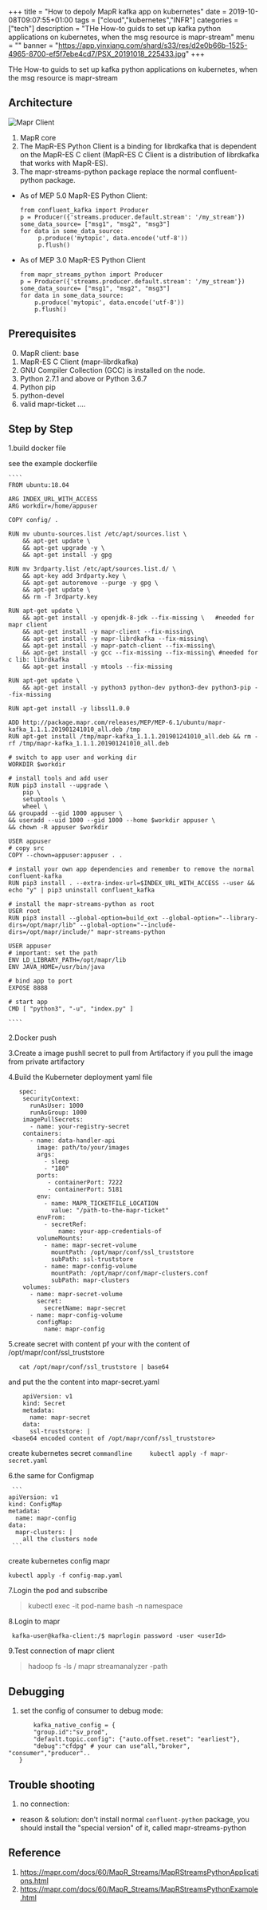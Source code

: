 +++
title =  "How to depoly MapR kafka app on kubernetes"
date =  2019-10-08T09:07:55+01:00
tags = ["cloud","kubernetes","INFR"]
categories = ["tech"]
description = "THe How-to guids to set up kafka python applications on kubernetes, when the msg resource is mapr-stream"
menu = ""
banner = "https://app.yinxiang.com/shard/s33/res/d2e0b66b-1525-4965-8700-ef5f7ebe4cd7/PSX_20191018_225433.jpg"
+++

THe How-to guids to set up kafka python applications on kubernetes, when the msg resource is mapr-stream

## Architecture
![Mapr Client](https://app.yinxiang.com/shard/s33/res/c437573e-54e5-46ea-af27-81dfc619d381/Screenshot%20from%202019-10-15%2015-12-59.png)
1. MapR core
2. The MapR-ES Python Client is a binding for librdkafka that is dependent on the MapR-ES C client (MapR-ES C Client is a distribution of librdkafka that works with MapR-ES).
3. The mapr-streams-python package replace the normal confluent-python package. 
    
 - As of MEP 5.0 MapR-ES Python Client: 
    ```
    from confluent_kafka import Producer
    p = Producer({'streams.producer.default.stream': '/my_stream'})
    some_data_source= ["msg1", "msg2", "msg3"]
    for data in some_data_source:
         p.produce('mytopic', data.encode('utf-8'))
         p.flush()
    ```
    
 - As of MEP 3.0 MapR-ES Python Client
    ```
    from mapr_streams_python import Producer
    p = Producer({'streams.producer.default.stream': '/my_stream'})
    some_data_source= ["msg1", "msg2", "msg3"]
    for data in some_data_source:
        p.produce('mytopic', data.encode('utf-8'))
        p.flush()
    ```
## Prerequisites

0. MapR client: base
1. MapR-ES C Client (mapr-librdkafka)
2. GNU Compiler Collection (GCC) is installed on the node.
3. Python 2.7.1 and above or Python 3.6.7
4. Python pip
5. python-devel 
6. valid mapr-ticket
....

## Step by Step

1.build docker file 

see the example dockerfile

	````
	FROM ubuntu:18.04

	ARG INDEX_URL_WITH_ACCESS
	ARG workdir=/home/appuser

	COPY config/ .

	RUN mv ubuntu-sources.list /etc/apt/sources.list \
	    && apt-get update \
	    && apt-get upgrade -y \
	    && apt-get install -y gpg

	RUN mv 3rdparty.list /etc/apt/sources.list.d/ \
	    && apt-key add 3rdparty.key \
	    && apt-get autoremove --purge -y gpg \
	    && apt-get update \
	    && rm -f 3rdparty.key

	RUN apt-get update \
	    && apt-get install -y openjdk-8-jdk --fix-missing \   #needed for mapr client
	    && apt-get install -y mapr-client --fix-missing\
	    && apt-get install -y mapr-librdkafka --fix-missing\
	    && apt-get install -y mapr-patch-client --fix-missing\
	    && apt-get install -y gcc --fix-missing --fix-missing\ #needed for c lib: librdkafka
	    && apt-get install -y mtools --fix-missing

	RUN apt-get update \
	    && apt-get install -y python3 python-dev python3-dev python3-pip --fix-missing

	RUN apt-get install -y libssl1.0.0

	ADD http://package.mapr.com/releases/MEP/MEP-6.1/ubuntu/mapr-kafka_1.1.1.201901241010_all.deb /tmp
	RUN apt-get install /tmp/mapr-kafka_1.1.1.201901241010_all.deb && rm -rf /tmp/mapr-kafka_1.1.1.201901241010_all.deb

	# switch to app user and working dir
	WORKDIR $workdir

	# install tools and add user
	RUN pip3 install --upgrade \
	    pip \
	    setuptools \
	    wheel \
	&& groupadd --gid 1000 appuser \
	&& useradd --uid 1000 --gid 1000 --home $workdir appuser \
	&& chown -R appuser $workdir

	USER appuser
	# copy src
	COPY --chown=appuser:appuser . .

	# install your own app dependencies and remember to remove the normal confluent-kafka
	RUN pip3 install . --extra-index-url=$INDEX_URL_WITH_ACCESS --user && echo "y" | pip3 uninstall confluent_kafka

	# install the mapr-streams-python as root
	USER root
	RUN pip3 install --global-option=build_ext --global-option="--library-dirs=/opt/mapr/lib" --global-option="--include-dirs=/opt/mapr/include/" mapr-streams-python

	USER appuser
	# important: set the path
	ENV LD_LIBRARY_PATH=/opt/mapr/lib
	ENV JAVA_HOME=/usr/bin/java

	# bind app to port
	EXPOSE 8888

	# start app
	CMD [ "python3", "-u", "index.py" ]

	````

2.Docker push

3.Create a image pushll secret to pull from Artifactory
    if you pull the image from private artifactory

4.Build the Kuberneter deployment yaml file
  
  ```
     spec:
      securityContext:
        runAsUser: 1000
        runAsGroup: 1000
      imagePullSecrets:
        - name: your-registry-secret
      containers:
        - name: data-handler-api
          image: path/to/your/images
          args:
            - sleep
            - "180"
          ports:
             - containerPort: 7222
             - containerPort: 5181
          env:
            - name: MAPR_TICKETFILE_LOCATION
              value: "/path-to-the-mapr-ticket"
          envFrom:
            - secretRef:
                name: your-app-credentials-of
          volumeMounts:
            - name: mapr-secret-volume
              mountPath: /opt/mapr/conf/ssl_truststore
              subPath: ssl-truststore
            - name: mapr-config-volume
              mountPath: /opt/mapr/conf/mapr-clusters.conf
              subPath: mapr-clusters
      volumes:
        - name: mapr-secret-volume
          secret:
            secretName: mapr-secret
        - name: mapr-config-volume
          configMap:
            name: mapr-config
  ```
5.create secret with content pf your with the content of /opt/mapr/conf/ssl_truststore

 ```commandline    
    cat /opt/mapr/conf/ssl_truststore | base64
  ```
and put the the content into mapr-secret.yaml

        apiVersion: v1
        kind: Secret
        metadata:
          name: mapr-secret
        data:
          ssl-truststore: |
     <base64 encoded content of /opt/mapr/conf/ssl_truststore>

create kubernetes secret
    ```commandline    
    	kubectl apply -f mapr-secret.yaml
    ```

 6.the same for Configmap
 
	 ```
	apiVersion: v1
	kind: ConfigMap
	metadata:
	  name: mapr-config
	data:
	  mapr-clusters: |
	    all the clusters node
	 ```
create kubernetes config mapr
  ```commandline    
 kubectl apply -f config-map.yaml
  ```

7.Login the pod and subscribe
 > kubectl exec -it pod-name bash -n namespace

8.Login to mapr

```
 kafka-user@kafka-client:/$ maprlogin password -user <userId>
```
9.Test connection of mapr client
> hadoop fs -ls /
> mapr streamanalyzer -path <stream-full-name>


## Debugging

1.  set the config of consumer to debug mode:

 ```
        kafka_native_config = {
        "group.id":"sv_prod",
        "default.topic.config": {"auto.offset.reset": "earliest"},
        "debug":"cfdpg" # your can use"all,"broker", "consumer","producer"..
    }
 ```

## Trouble shooting
1. no connection:
- reason & solution: 
    don't install normal `confluent-python` package, you should install the "special version" of it, called mapr-streams-python
  

## Reference
1. https://mapr.com/docs/60/MapR_Streams/MapRStreamsPythonApplications.html
2. https://mapr.com/docs/60/MapR_Streams/MapRStreamsPythonExample.html



